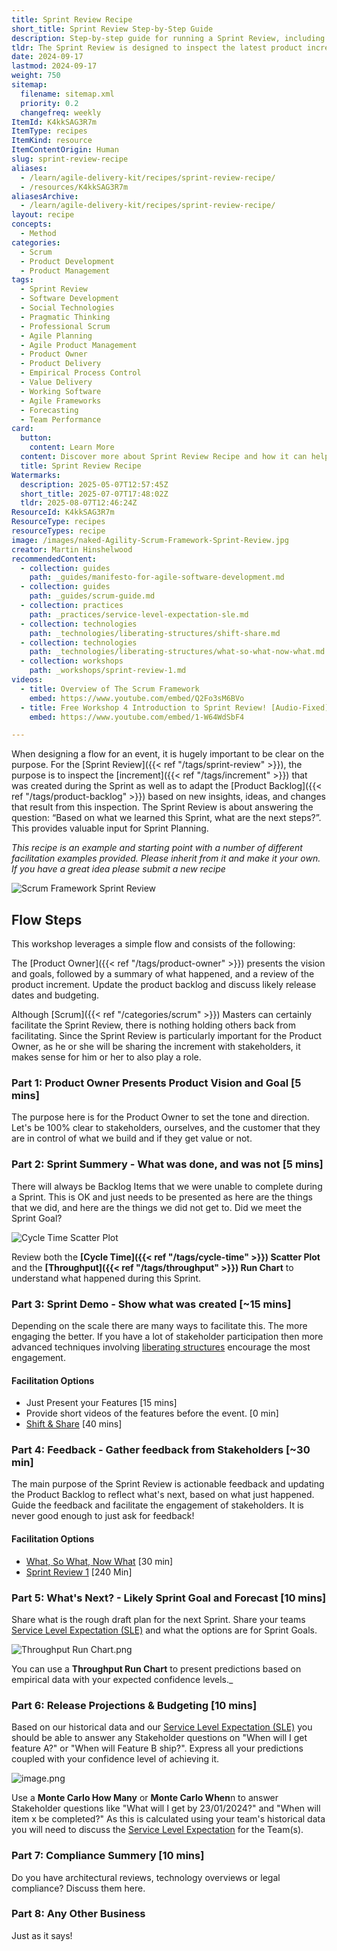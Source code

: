 ```yaml
---
title: Sprint Review Recipe
short_title: Sprint Review Step-by-Step Guide
description: Step-by-step guide for running a Sprint Review, including presenting the increment, gathering feedback, updating the backlog, forecasting, and addressing stakeholder questions.
tldr: The Sprint Review is designed to inspect the latest product increment, gather stakeholder feedback, and update the product backlog based on new insights, helping inform the next Sprint. Key steps include presenting the product vision, reviewing completed and incomplete work with supporting data, demoing new features, collecting actionable feedback, and discussing release forecasts and compliance. Development managers should ensure the review is structured, data-driven, and focused on actionable outcomes to maximize stakeholder engagement and guide future planning.
date: 2024-09-17
lastmod: 2024-09-17
weight: 750
sitemap:
  filename: sitemap.xml
  priority: 0.2
  changefreq: weekly
ItemId: K4kkSAG3R7m
ItemType: recipes
ItemKind: resource
ItemContentOrigin: Human
slug: sprint-review-recipe
aliases:
  - /learn/agile-delivery-kit/recipes/sprint-review-recipe/
  - /resources/K4kkSAG3R7m
aliasesArchive:
  - /learn/agile-delivery-kit/recipes/sprint-review-recipe/
layout: recipe
concepts:
  - Method
categories:
  - Scrum
  - Product Development
  - Product Management
tags:
  - Sprint Review
  - Software Development
  - Social Technologies
  - Pragmatic Thinking
  - Professional Scrum
  - Agile Planning
  - Agile Product Management
  - Product Owner
  - Product Delivery
  - Empirical Process Control
  - Value Delivery
  - Working Software
  - Agile Frameworks
  - Forecasting
  - Team Performance
card:
  button:
    content: Learn More
  content: Discover more about Sprint Review Recipe and how it can help you in your Agile journey!
  title: Sprint Review Recipe
Watermarks:
  description: 2025-05-07T12:57:45Z
  short_title: 2025-07-07T17:48:02Z
  tldr: 2025-08-07T12:46:24Z
ResourceId: K4kkSAG3R7m
ResourceType: recipes
resourceTypes: recipe
image: /images/naked-Agility-Scrum-Framework-Sprint-Review.jpg
creator: Martin Hinshelwood
recommendedContent:
  - collection: guides
    path: _guides/manifesto-for-agile-software-development.md
  - collection: guides
    path: _guides/scrum-guide.md
  - collection: practices
    path: _practices/service-level-expectation-sle.md
  - collection: technologies
    path: _technologies/liberating-structures/shift-share.md
  - collection: technologies
    path: _technologies/liberating-structures/what-so-what-now-what.md
  - collection: workshops
    path: _workshops/sprint-review-1.md
videos:
  - title: Overview of The Scrum Framework
    embed: https://www.youtube.com/embed/Q2Fo3sM6BVo
  - title: Free Workshop 4 Introduction to Sprint Review! [Audio-Fixed]
    embed: https://www.youtube.com/embed/1-W64WdSbF4

---
```

When designing a flow for an event, it is hugely important to be clear on the purpose. For the [Sprint Review]({{< ref "/tags/sprint-review" >}}), the purpose is to inspect the [increment]({{< ref "/tags/increment" >}}) that was created during the Sprint as well as to adapt the [Product Backlog]({{< ref "/tags/product-backlog" >}}) based on new insights, ideas, and changes that result from this inspection. The Sprint Review is about answering the question: “Based on what we learned this Sprint, what are the next steps?”. This provides valuable input for Sprint Planning.

_This recipe is an example and starting point with a number of different facilitation examples provided. Please inherit from it and make it your own. If you have a great idea please submit a new recipe_

![Scrum Framework Sprint Review](./../assets/images/naked-agility-scrum-framework-sprint-review.jpg)

## Flow Steps

This workshop leverages a simple flow and consists of the following:

The [Product Owner]({{< ref "/tags/product-owner" >}}) presents the vision and goals, followed by a summary of what happened, and a review of the product increment. Update the product backlog and discuss likely release dates and budgeting.

Although [Scrum]({{< ref "/categories/scrum" >}}) Masters can certainly facilitate the Sprint Review, there is nothing holding others back from facilitating. Since the Sprint Review is particularly important for the Product Owner, as he or she will be sharing the increment with stakeholders, it makes sense for him or her to also play a role.

### Part 1: Product Owner Presents Product Vision and Goal [5 mins]

The purpose here is for the Product Owner to set the tone and direction. Let's be 100% clear to stakeholders, ourselves, and the customer that they are in control of what we build and if they get value or not.

### Part 2: Sprint Summery - What was done, and was not [5 mins]

There will always be Backlog Items that we were unable to complete during a Sprint. This is OK and just needs to be presented as here are the things that we did, and here are the things we did not get to. Did we meet the Sprint Goal?

![Cycle Time Scatter Plot](./../assets/images/naked-agility-kanban-cycle-time-scatter-plot.jpg)

Review both the **[Cycle Time]({{< ref "/tags/cycle-time" >}}) Scatter Plot** and the **[Throughput]({{< ref "/tags/throughput" >}}) Run Chart** to understand what happened during this Sprint.

### Part 3: Sprint Demo - Show what was created [~15 mins]

Depending on the scale there are many ways to facilitate this. The more engaging the better. If you have a lot of stakeholder participation then more advanced techniques involving [liberating structures](../_technologies/liberating-structures.md) encourage the most engagement.

#### Facilitation Options

- Just Present your Features [15 mins]
- Provide short videos of the features before the event. [0 min]
- [Shift & Share](../_technologies/liberating-structures/shift-share.md) [40 mins]

### Part 4: Feedback - Gather feedback from Stakeholders [~30 min]

The main purpose of the Sprint Review is actionable feedback and updating the Product Backlog to reflect what's next, based on what just happened. Guide the feedback and facilitate the engagement of stakeholders. It is never good enough to just ask for feedback!

#### Facilitation Options

- [What, So What, Now What](../_technologies/liberating-structures/what-so-what-now-what.md) [30 min]
- [Sprint Review 1](../_workshops/sprint-review-1.md) [240 Min]

### Part 5: What's Next? - Likely Sprint Goal and Forecast [10 mins]

Share what is the rough draft plan for the next Sprint. Share your teams [Service Level Expectation (SLE)](../_practices/service-level-expectation-sle.md) and what the options are for Sprint Goals.

![Throughput Run Chart.png](./../assets/images/naked-agility-kanban-throughput-run-chart.jpg)

You can use a **Throughput Run Chart** to present predictions based on empirical data with your expected confidence levels.\_

### Part 6: Release Projections & Budgeting [10 mins]

Based on our historical data and our [Service Level Expectation (SLE)](../_practices/service-level-expectation-sle.md) you should be able to answer any Stakeholder questions on "When will I get feature A?" or "When will Feature B ship?". Express all your predictions coupled with your confidence level of achieving it.

![image.png](./../assets/images/naked-agility-kanban-cycle-time-scatter-plot.jpg)

Use a **Monte Carlo How Many** or **Monte Carlo When**n to answer Stakeholder questions like "What will I get by 23/01/2024?" and "When will item x be completed?" As this is calculated using your team's historical data you will need to discuss the [Service Level Expectation](../_practices/service-level-expectation-sle.md) for the Team(s).

### Part 7: Compliance Summery [10 mins]

Do you have architectural reviews, technology overviews or legal compliance? Discuss them here.

### Part 8: Any Other Business

Just as it says!
